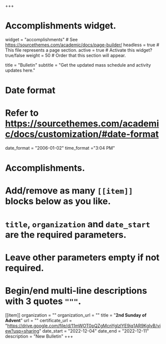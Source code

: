 +++
# Accomplishments widget.
widget = "accomplishments"  # See https://sourcethemes.com/academic/docs/page-builder/
headless = true  # This file represents a page section.
active = true  # Activate this widget? true/false
weight = 50  # Order that this section will appear.

title = "Bulletin"
subtitle = "Get the updated mass schedule and activity updates here."

# Date format
#   Refer to https://sourcethemes.com/academic/docs/customization/#date-format
date_format = "2006-01-02"
time_format ="3:04 PM"

# Accomplishments.
#   Add/remove as many `[[item]]` blocks below as you like.
#   `title`, `organization` and `date_start` are the required parameters.
#   Leave other parameters empty if not required.
#   Begin/end multi-line descriptions with 3 quotes `"""`.


[[item]]
  organization = ""
  organization_url = ""
  title = "**2nd Sunday of Advent**"
  url = ""
  certificate_url = "https://drive.google.com/file/d/11mWOT0pQZgMcnYglzlYE9jq1AR9KgIvB/view?usp=sharing"
  date_start = "2022-12-04"
  date_end = "2022-12-11"
  description = "New Bulletin"
+++
